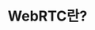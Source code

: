 ---
title: WebRTC란?
category: 
- WEB
summary: What is WebRTC?
thumbnail: "/assets/img/thumbnail/kubernetes.png"
---